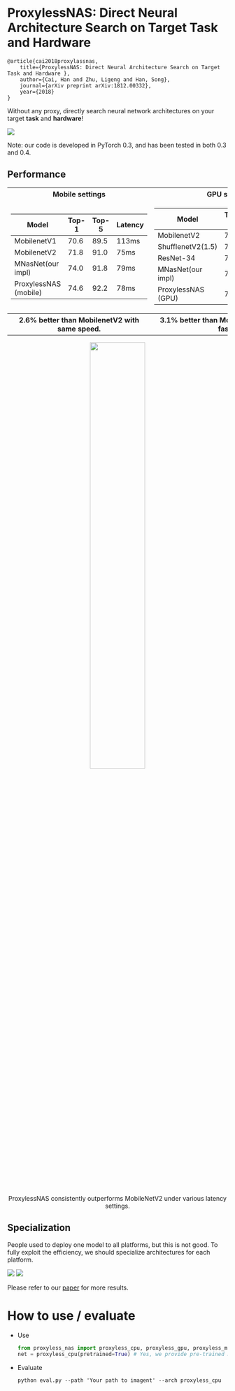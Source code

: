 # ProxylessNAS: Direct Neural Architecture Search on Target Task and Hardware 

    @article{cai2018proxylassnas,
        title={ProxylessNAS: Direct Neural Architecture Search on Target Task and Hardware },
        author={Cai, Han and Zhu, Ligeng and Han, Song},
        journal={arXiv preprint arXiv:1812.00332},
        year={2018}
    }  

Without any proxy, directly search neural network architectures on your target **task** and **hardware**! 

![](https://hanlab.mit.edu/files/proxylessNAS/figures/proxyless_nas.png)

Note: our code is developed in PyTorch 0.3, and has been tested in both 0.3 and 0.4.

## Performance
<table>
<tr><th> Mobile settings </th><th> GPU settings </th></tr>
<tr><td> 

| Model                | Top-1    | Top-5    | Latency | 
|----------------------|----------|----------|---------|
| MobilenetV1          | 70.6     | 89.5     | 113ms   | 
| MobilenetV2          | 71.8     | 91.0     | 75ms    |
| MNasNet(our impl) | 74.0 | 91.8 | 79ms
| ProxylessNAS (mobile) | 74.6   | 92.2     | 78ms    |

</td><td>

| Model                | Top-1    | Top-5    | Latency | 
|----------------------|----------|----------|---------| 
| MobilenetV2          | 71.8     | 91.0     | 6.1ms    |
| ShufflenetV2(1.5)    | 72.6     | -        | 7.3ms    |
| ResNet-34       | 73.3     | 91.4      | 8.0ms    |
| MNasNet(our impl) | 74.0 | 91.8 | 6.1ms
| ProxylessNAS (GPU) | 75.1   | 92.5     | 5.1ms    |

</td><td>
<tr>
    <th> 2.6% better than MobilenetV2 with same speed. </th>
    <th> 3.1% better than MobilenetV2 with 20% faster. </th>
</tr>

</td></tr> </table>

<p align="center">
    <img src="https://hanlab.mit.edu/files/proxylessNAS/figures/proxyless_vs_mobilenet.png" width="50%" />
    </br>
    <a> ProxylessNAS consistently outperforms MobileNetV2 under various latency settings. </a>
</p>

## Specialization

People used to deploy one model to all platforms, but this is not good. To fully exploit the efficiency, we should specialize architectures for each platform.

![](https://hanlab.mit.edu/files/proxylessNAS/figures/specialization.jpg)
![](https://hanlab.mit.edu/files/proxylessNAS/figures/specialized_archs.png)

Please refer to our [paper](https://arxiv.org/abs/1812.00332) for more results.
 
# How to use / evaluate 
* Use
    ```python
    from proxyless_nas import proxyless_cpu, proxyless_gpu, proxyless_mobile
    net = proxyless_cpu(pretrained=True) # Yes, we provide pre-trained models!
    ```
* Evaluate

    `python eval.py --path 'Your path to imagent' --arch proxyless_cpu`
